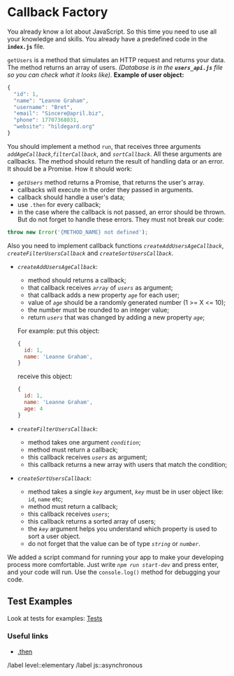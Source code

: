 # Callback Factory

You already know a lot about JavaScript. So this time you need to use all your knowledge and skills. You already have a predefined code in the **`index.js`** file.

`getUsers` is a method that simulates an HTTP request and returns your data. The method returns an array of users.
*(Database is in the **`users_api.js`** file so you can check what it looks like).*
**Example of user object:**

```javascript
{
  "id": 1,
  "name": "Leanne Graham",
  "username": "Bret",
  "email": "Sincere@april.biz",
  "phone": 17707368031,
  "website": "hildegard.org"
}
```

You should implement a method `run`, that receives three arguments *`addAgeCallback`*,*`filterCallback`*,  and *`sortCallback`*. All these arguments are callbacks. The method should return the result of handling data or an error. It should be a Promise.
How it should work:

- *`getUsers`* method returns a Promise, that returns the user's array.
- callbacks will execute in the order they passed in arguments.
- callback should handle a user's data;
- use `.then` for every callback;
- in the case where the callback is not passed, an error should be thrown. But do not forget to handle these errors. They must not break our code:

```javascript
throw new Error('{METHOD_NAME} not defined');
```

Also you need to implement callback functions *`createAddUsersAgeCallback`*, *`createFilterUsersCallback`* and *`createSortUsersCallback`*.

- *`createAddUsersAgeCallback`*:
  - method should returns a callback;
  - that callback receives *`array`* of *`users`* as argument;
  - that callback adds a new property *`age`* for each user;
  - value of *`age`* should be a randomly generated number (1 >= X <= 10);
  - the number must be rounded to an integer value;
  - return *`users`* that was changed by adding a new property *`age`*;

  For example:
  put this object:

  ```javascript
  {
    id: 1,
    name: 'Leanne Graham',
  }
  ```

  receive this object:

  ```javascript
  {
    id: 1,
    name: 'Leanne Graham',
    age: 4
  }
  ```

- *`createFilterUsersCallback`*:
  - method takes one argument *`condition`*;
  - method must return a callback;
  - this callback receives *`users`* as argument;
  - this callback returns a new array with users that match the condition;

- *`createSortUsersCallback`*:
  - method takes a single *`key`* argument, *`key`* must be in user object like: `id`, `name` etc;
  - method must return a callback;
  - this callback receives *`users`*;
  - this callback returns a sorted array of users;
  - the *`key`* argument helps you understand which property is used to sort a user object.
  - do not forget that the value can be of type *`string`* or *`number`*.

We added a script command for running your app to make your developing process more comfortable. Just write *`npm run start-dev`* and press enter, and your code will run. Use the `console.log()` method for debugging your code.

## Test Examples

Look at tests for examples:
[Tests](__tests__/index.spec.js)

### Useful links

- [.then](https://developer.mozilla.org/en-US/docs/Web/JavaScript/Reference/Global_Objects/Promise/then)

/label level::elementary
/label js::asynchronous
